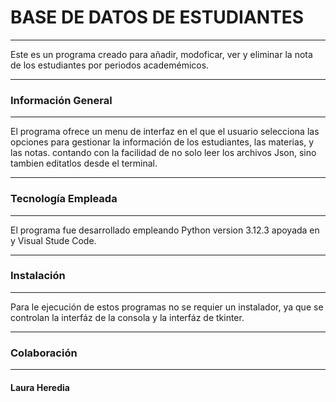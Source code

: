 
# BASE DE DATOS DE ESTUDIANTES 
***
Este es un programa creado para añadir, modoficar, ver y eliminar la nota de los estudiantes por periodos academémicos.
***
### Información General
***
El programa ofrece un menu de interfaz en el que el usuario selecciona las opciones para gestionar la información de los estudiantes, las materias, y las notas. contando con la facilidad de no solo leer los archivos Json, sino tambien editatlos desde el terminal.

***


### Tecnología Empleada
***

El programa fue desarrollado empleando Python version 3.12.3 apoyada en y Visual Stude Code.
***

### Instalación
***

Para le ejecución de estos programas no se requier un instalador, ya que se controlan la interfáz de la consola y la interfáz de tkinter.
***

### Colaboración
***
#### Laura Heredia

